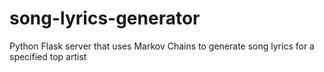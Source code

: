 # song-lyrics-generator
Python Flask server that uses Markov Chains to generate song lyrics for a specified top artist
